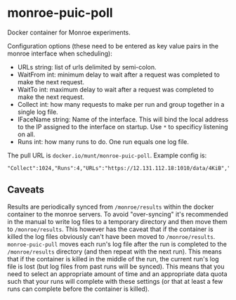 # monroe-puic-poll

Docker container for Monroe experiments.

Configuration options (these need to be entered as key value pairs
in the monroe interface when scheduling):

 * URLs string: list of urls delimited by semi-colon.
 * WaitFrom int: minimum delay to wait after a request was completed to make the next request.
 * WaitTo int: maximum delay to wait after a request was completed to make the next request.
 * Collect int: how many requests to make per run and group together in a single log file.
 * IFaceName string: Name of the interface. This will bind the local address to the IP assigned to the interface on startup. Use `*` to specificy listening on all.
 * Runs int: how many runs to do. One run equals one log file.

The pull URL is `docker.io/munt/monroe-puic-poll`. Example config is:

```
"Collect":1024,"Runs":4,"URLs":"https://12.131.112.18:1010/data/4KiB","WaitFrom":10,"WaitTo":20,"IFaceName":"*"
```

## Caveats

Results are periodically synced from `/monroe/results` within the docker container to the monroe servers. To avoid "over-syncing"
it's recommended in the manual to write log files to a temporary directory and then move them to `/monroe/results`. This however has
the caveat that if the container is killed the log files obviously can't have been moved to `/monroe/results`. `monroe-puic-pull`
moves each run's log file after the run is completed to the `/monroe/results` directory (and then repeat with the next run). This means
that if the container is killed in the middle of the run, the current run's log file is lost (but log files from past runs
will be synced). This means that you need to select an appropriate amount of time and an appropriate data quota such that
your runs will complete with these settings (or that at least a few runs can complete before the container is killed). 

